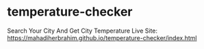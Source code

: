 # temperature-checker
Search Your City And Get City Temperature
Live Site: https://mahadiherbrahim.github.io/temperature-checker/index.html
